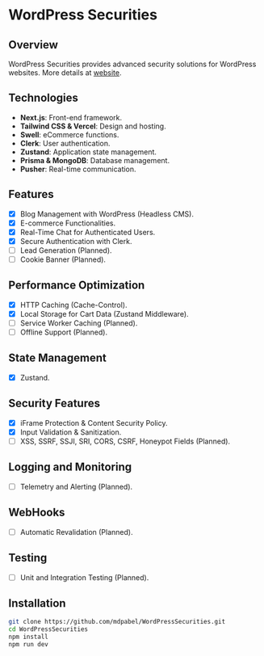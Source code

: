 # WordPress Securities

## Overview

WordPress Securities provides advanced security solutions for WordPress websites. More details at [website](https://www.wordpresssecurities.com/).

## Technologies

- **Next.js**: Front-end framework.
- **Tailwind CSS & Vercel**: Design and hosting.
- **Swell**: eCommerce functions.
- **Clerk**: User authentication.
- **Zustand**: Application state management.
- **Prisma & MongoDB**: Database management.
- **Pusher**: Real-time communication.

## Features

- [x] Blog Management with WordPress (Headless CMS).
- [x] E-commerce Functionalities.
- [x] Real-Time Chat for Authenticated Users.
- [x] Secure Authentication with Clerk.
- [ ] Lead Generation (Planned).
- [ ] Cookie Banner (Planned).

## Performance Optimization

- [x] HTTP Caching (Cache-Control).
- [x] Local Storage for Cart Data (Zustand Middleware).
- [ ] Service Worker Caching (Planned).
- [ ] Offline Support (Planned).

## State Management

- [x] Zustand.

## Security Features

- [x] iFrame Protection & Content Security Policy.
- [x] Input Validation & Sanitization.
- [ ] XSS, SSRF, SSJI, SRI, CORS, CSRF, Honeypot Fields (Planned).

## Logging and Monitoring

- [ ] Telemetry and Alerting (Planned).

## WebHooks

- [ ] Automatic Revalidation (Planned).

## Testing

- [ ] Unit and Integration Testing (Planned).

## Installation

```bash
git clone https://github.com/mdpabel/WordPressSecurities.git
cd WordPressSecurities
npm install
npm run dev
```
